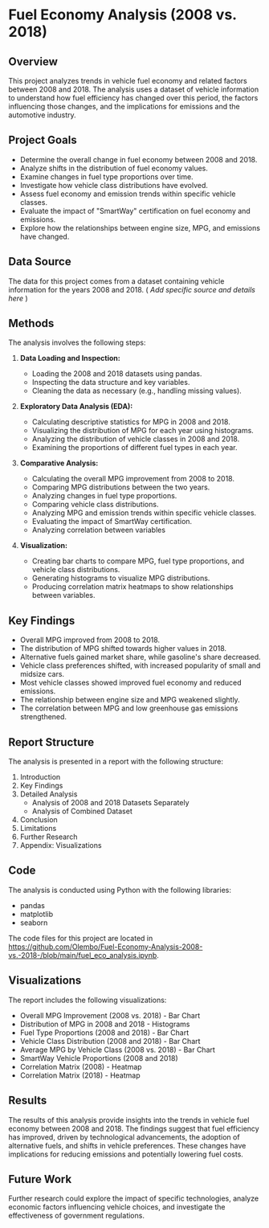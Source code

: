 # Fuel Economy Analysis (2008 vs. 2018)

## Overview

This project analyzes trends in vehicle fuel economy and related factors between 2008 and 2018.  The analysis uses a dataset of vehicle information to understand how fuel efficiency has changed over this period, the factors influencing those changes, and the implications for emissions and the automotive industry.

## Project Goals

* Determine the overall change in fuel economy between 2008 and 2018.
* Analyze shifts in the distribution of fuel economy values.
* Examine changes in fuel type proportions over time.
* Investigate how vehicle class distributions have evolved.
* Assess fuel economy and emission trends within specific vehicle classes.
* Evaluate the impact of "SmartWay" certification on fuel economy and emissions.
* Explore how the relationships between engine size, MPG, and emissions have changed.

## Data Source

The data for this project comes from a dataset containing vehicle information for the years 2008 and 2018.  ( *Add specific source and details here* )

## Methods

The analysis involves the following steps:

1.  **Data Loading and Inspection:**
    * Loading the 2008 and 2018 datasets using pandas.
    * Inspecting the data structure and key variables.
    * Cleaning the data as necessary (e.g., handling missing values).

2.  **Exploratory Data Analysis (EDA):**
    * Calculating descriptive statistics for MPG in 2008 and 2018.
    * Visualizing the distribution of MPG for each year using histograms.
    * Analyzing the distribution of vehicle classes in 2008 and 2018.
    * Examining the proportions of different fuel types in each year.

3.  **Comparative Analysis:**
    * Calculating the overall MPG improvement from 2008 to 2018.
    * Comparing MPG distributions between the two years.
    * Analyzing changes in fuel type proportions.
    * Comparing vehicle class distributions.
    * Analyzing MPG and emission trends within specific vehicle classes.
    * Evaluating the impact of SmartWay certification.
    * Analyzing correlation between variables

4.  **Visualization:**
    * Creating bar charts to compare MPG, fuel type proportions, and vehicle class distributions.
    * Generating histograms to visualize MPG distributions.
    * Producing correlation matrix heatmaps to show relationships between variables.

## Key Findings

* Overall MPG improved from 2008 to 2018.
* The distribution of MPG shifted towards higher values in 2018.
* Alternative fuels gained market share, while gasoline's share decreased.
* Vehicle class preferences shifted, with increased popularity of small and midsize cars.
* Most vehicle classes showed improved fuel economy and reduced emissions.
* The relationship between engine size and MPG weakened slightly.
* The correlation between MPG and low greenhouse gas emissions strengthened.

## Report Structure

The analysis is presented in a report with the following structure:

1.  Introduction
2.  Key Findings
3.  Detailed Analysis
    * Analysis of 2008 and 2018 Datasets Separately
    * Analysis of Combined Dataset
4.  Conclusion
5.  Limitations
6.  Further Research
7.  Appendix: Visualizations

## Code

The analysis is conducted using Python with the following libraries:

* pandas
* matplotlib
* seaborn

The code files for this project are located in https://github.com/Olembo/Fuel-Economy-Analysis-2008-vs.-2018-/blob/main/fuel_eco_analysis.ipynb.

## Visualizations

The report includes the following visualizations:

* Overall MPG Improvement (2008 vs. 2018) - Bar Chart
* Distribution of MPG in 2008 and 2018 - Histograms
* Fuel Type Proportions (2008 and 2018) - Bar Chart
* Vehicle Class Distribution (2008 and 2018) - Bar Chart
* Average MPG by Vehicle Class (2008 vs. 2018) - Bar Chart
* SmartWay Vehicle Proportions (2008 and 2018)
* Correlation Matrix (2008) - Heatmap
* Correlation Matrix (2018) - Heatmap

## Results

The results of this analysis provide insights into the trends in vehicle fuel economy between 2008 and 2018.  The findings suggest that fuel efficiency has improved, driven by technological advancements, the adoption of alternative fuels, and shifts in vehicle preferences.  These changes have implications for reducing emissions and potentially lowering fuel costs.

## Future Work

Further research could explore the impact of specific technologies, analyze economic factors influencing vehicle choices, and investigate the effectiveness of government regulations.
